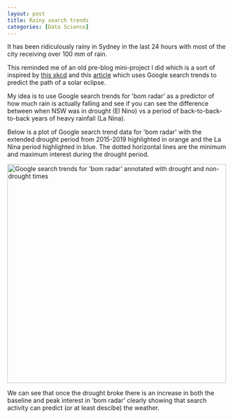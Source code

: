 ```yaml
---
layout: post
title: Rainy search trends
categories: [Data Science]
---
```



It has been ridiculously rainy in Sydney in the last 24 hours with most of the city receiving over 100 mm of rain. 

This reminded me of an old pre-blog mini-project I did which is a sort of inspired by [this xkcd](https://xkcd.com/1876/) and this [article](https://www.washingtonpost.com/news/wonk/wp/2017/08/01/the-path-of-the-solar-eclipse-is-already-altering-real-world-behavior/) which uses Google search trends to predict the path of a solar eclipse. 

My idea is to use Google search trends for 'bom radar' as a predictor of how much rain is actually falling and see if you can see the difference between when NSW was in drought (El Nino) vs a period of back-to-back-to-back years of heavy rainfall (La Nina). 

Below is a plot of Google search trend data for 'bom radar' with the extended drought period from 2015-2019 highlighted in orange and the La Nina period highlighted in blue. The dotted horizontal lines are the minimum and maximum interest during the drought period.

<img src="{{ site.baseurl }}/images/2024-04-06-Rainy-search-trends/Bom_radar_trends_annotated.png" alt="Google search trends for 'bom radar' annotated with drought and non-drought times" width="500"/>

We can see that once the drought broke there is an increase in both the baseline and peak interest in 'bom radar' clearly showing that search activity can predict (or at least descibe) the weather. 